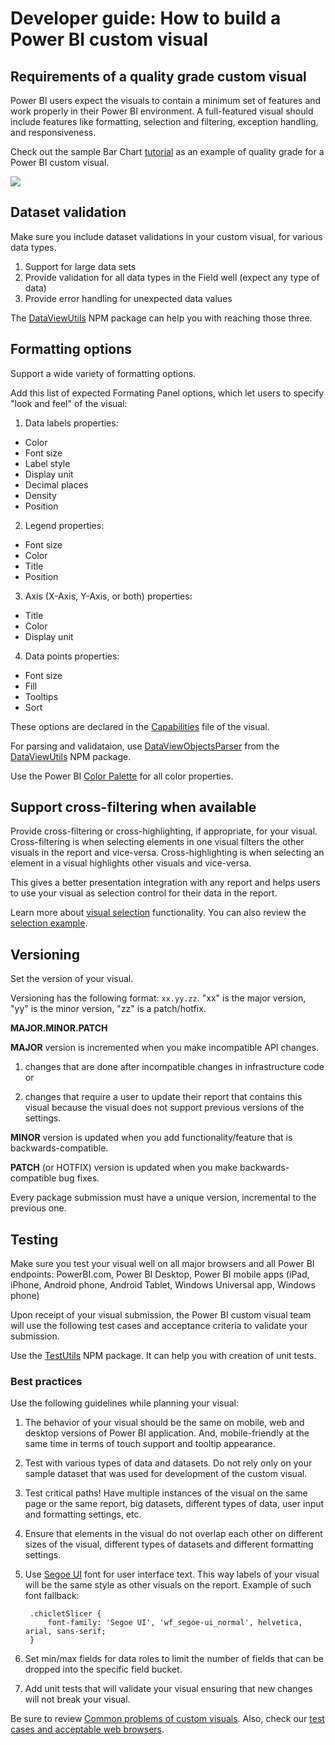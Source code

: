 # Developer guide: How to build a Power BI custom visual

## Requirements of a quality grade custom visual

Power BI users expect the visuals to contain a minimum set of features and work properly in their Power BI environment. A full-featured visual should include features like formatting, selection and filtering, exception handling, and responsiveness.

Check out the sample Bar Chart [tutorial](https://github.com/Microsoft/PowerBI-visuals#building-bar-chart) as an example of quality grade for a Power BI custom visual.

![](images/SampleBarChart.png)

## Dataset validation

Make sure you include dataset validations in your custom visual, for various data types.

1. Support for large data sets
2. Provide validation for all data types in the Field well (expect any type of data)
3. Provide error handling for unexpected data values

The [DataViewUtils](https://www.npmjs.com/package/powerbi-visuals-utils-dataviewutils) NPM package can help you with reaching those three.

## Formatting options

Support a wide variety of formatting options.

Add this list of expected Formating Panel options, which let users to specify "look and feel" of the visual:

1. Data labels properties:
  - Color
  - Font size
  - Label style
  - Display unit
  - Decimal places
  - Density
  - Position

2. Legend properties:
  - Font size
  - Color
  - Title
  - Position
  
3. Axis (X-Axis, Y-Axis, or both) properties:
  - Title
  - Color
  - Display unit

4. Data points properties:
  - Font size
  - Fill
  - Tooltips
  - Sort

These options are declared in the [Capabilities](https://github.com/Microsoft/PowerBI-visuals/blob/master/Capabilities/Capabilities.md) file of the visual.

For parsing and validataion, use [DataViewObjectsParser](https://github.com/Microsoft/powerbi-visuals-utils-dataviewutils/blob/master/docs/api/data-view-objects-parser.md) from the [DataViewUtils](https://www.npmjs.com/package/powerbi-visuals-utils-dataviewutils) NPM package.

Use the Power BI [Color Palette](https://github.com/Microsoft/PowerBI-visuals/blob/master/Tutorial/ColorPalette.md) for all color properties.

## Support cross-filtering when available

Provide cross-filtering or cross-highlighting, if appropriate, for your visual. Cross-filtering is when selecting elements in one visual filters the other visuals in the report and vice-versa. Cross-highlighting is when selecting an element in a visual highlights other visuals and vice-versa.

This gives a better presentation integration with any report and helps users to use your visual as selection control for their data in the report.

Learn more about [visual selection](https://github.com/Microsoft/PowerBI-visuals/blob/master/Visual/Selection.md) functionality. You can also review the [selection example](https://github.com/Microsoft/PowerBI-visuals/blob/master/Tutorial/Selection.md).

## Versioning

Set the version of your visual.

Versioning has the following format: `xx.yy.zz`. "xx" is the major version, "yy" is the minor version, "zz" is a patch/hotfix.

**MAJOR.MINOR.PATCH**

**MAJOR** version is incremented when you make incompatible API changes.

1. changes that are done after incompatible changes in infrastructure code or

2. changes that require a user to update their report that contains this visual because the visual does not support previous versions of the settings.

**MINOR** version is updated when you add functionality/feature that is backwards-compatible.

**PATCH** (or HOTFIX) version is updated when you make backwards-compatible bug fixes.

Every package submission must have a unique version, incremental to the previous one.

## Testing

Make sure you test your visual well on all major browsers and all Power BI endpoints: PowerBI.com, Power BI Desktop, Power BI mobile apps (iPad, iPhone, Android phone, Android Tablet, Windows Universal app, Windows phone)

Upon receipt of your visual submission, the Power BI custom visual team will use the following test cases and acceptance criteria to validate your submission.

Use the [TestUtils](https://www.npmjs.com/package/powerbi-visuals-utils-testutils) NPM package. It can help you with creation of unit tests.

### Best practices

Use the following guidelines while planning your visual:

1. The behavior of your visual should be the same on mobile, web and desktop versions of Power BI application. And, mobile-friendly at the same time in terms of touch support and tooltip appearance.

2. Test with various types of data and datasets. Do not rely only on your sample dataset that was used for development of the custom visual.

3. Test critical paths! Have multiple instances of the visual on the same page or the same report, big datasets, different types of data, user input and formatting settings, etc.

4. Ensure that elements in the visual do not overlap each other on different sizes of the visual, different types of datasets and different formatting settings.

5. Use [Segoe UI](https://www.microsoft.com/typography/fonts/family.aspx?FID=331) font for user interface text. This way labels of your  visual will be the same style as other visuals on the report. Example of such font fallback:
        
        .chicletSlicer {
            font-family: 'Segoe UI', 'wf_segoe-ui_normal', helvetica, arial, sans-serif;
        }

6. Set min/max fields for data roles to limit the number of fields that can be dropped into the specific field bucket.

7. Add unit tests that will validate your visual ensuring that new changes will not break your visual.

Be sure to review [Common problems of custom visuals](./SubmissionCommonProblems.md). Also, check our [test cases and acceptable web browsers](./SubmissionTesting.md).
